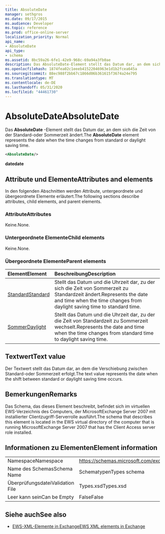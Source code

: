 ```yaml
---
title: AbsoluteDate
manager: sethgros
ms.date: 09/17/2015
ms.audience: Developer
ms.topic: reference
ms.prod: office-online-server
localization_priority: Normal
api_name:
- AbsoluteDate
api_type:
- schema
ms.assetid: 8bc59a26-6fe1-42e9-968c-69a94a3fb0ae
description: Das AbsoluteDate-Element stellt das Datum dar, an dem sich die Zeit von der Standard-oder Sommerzeit ändert.
ms.openlocfilehash: 1874fea02c1eeeb41522046963e1d1b2fcea645a
ms.sourcegitcommit: 88ec988f2bb67c1866d06b361615f3674a24e795
ms.translationtype: MT
ms.contentlocale: de-DE
ms.lasthandoff: 05/31/2020
ms.locfileid: "44461730"
---
```

# <a name="absolutedate"></a><span data-ttu-id="fe564-103">AbsoluteDate</span><span class="sxs-lookup"><span data-stu-id="fe564-103">AbsoluteDate</span></span>

<span data-ttu-id="fe564-104">Das **AbsoluteDate** -Element stellt das Datum dar, an dem sich die Zeit von der Standard-oder Sommerzeit ändert.</span><span class="sxs-lookup"><span data-stu-id="fe564-104">The **AbsoluteDate** element represents the date when the time changes from standard or daylight saving time.</span></span> 
  
```xml
<AbsoluteDate/>
```

<span data-ttu-id="fe564-105">**date**</span><span class="sxs-lookup"><span data-stu-id="fe564-105">**date**</span></span>

## <a name="attributes-and-elements"></a><span data-ttu-id="fe564-106">Attribute und Elemente</span><span class="sxs-lookup"><span data-stu-id="fe564-106">Attributes and elements</span></span>

<span data-ttu-id="fe564-107">In den folgenden Abschnitten werden Attribute, untergeordnete und übergeordnete Elemente erläutert.</span><span class="sxs-lookup"><span data-stu-id="fe564-107">The following sections describe attributes, child elements, and parent elements.</span></span>
  
### <a name="attributes"></a><span data-ttu-id="fe564-108">Attribute</span><span class="sxs-lookup"><span data-stu-id="fe564-108">Attributes</span></span>

<span data-ttu-id="fe564-109">Keine.</span><span class="sxs-lookup"><span data-stu-id="fe564-109">None.</span></span>
  
### <a name="child-elements"></a><span data-ttu-id="fe564-110">Untergeordnete Elemente</span><span class="sxs-lookup"><span data-stu-id="fe564-110">Child elements</span></span>

<span data-ttu-id="fe564-111">Keine.</span><span class="sxs-lookup"><span data-stu-id="fe564-111">None.</span></span>
  
### <a name="parent-elements"></a><span data-ttu-id="fe564-112">Übergeordnete Elemente</span><span class="sxs-lookup"><span data-stu-id="fe564-112">Parent elements</span></span>

|<span data-ttu-id="fe564-113">**Element**</span><span class="sxs-lookup"><span data-stu-id="fe564-113">**Element**</span></span>|<span data-ttu-id="fe564-114">**Beschreibung**</span><span class="sxs-lookup"><span data-stu-id="fe564-114">**Description**</span></span>|
|:-----|:-----|
|[<span data-ttu-id="fe564-115">Standard</span><span class="sxs-lookup"><span data-stu-id="fe564-115">Standard</span></span>](standard.md) <br/> |<span data-ttu-id="fe564-116">Stellt das Datum und die Uhrzeit dar, zu der sich die Zeit von Sommerzeit zu Standardzeit ändert.</span><span class="sxs-lookup"><span data-stu-id="fe564-116">Represents the date and time when the time changes from daylight saving time to standard time.</span></span>  <br/> |
|[<span data-ttu-id="fe564-117">Sommer</span><span class="sxs-lookup"><span data-stu-id="fe564-117">Daylight</span></span>](daylight.md) <br/> |<span data-ttu-id="fe564-118">Stellt das Datum und die Uhrzeit dar, zu der die Zeit von Standardzeit zu Sommerzeit wechselt.</span><span class="sxs-lookup"><span data-stu-id="fe564-118">Represents the date and time when the time changes from standard time to daylight saving time.</span></span>  <br/> |
   
## <a name="text-value"></a><span data-ttu-id="fe564-119">Textwert</span><span class="sxs-lookup"><span data-stu-id="fe564-119">Text value</span></span>

<span data-ttu-id="fe564-120">Der Textwert stellt das Datum dar, an dem die Verschiebung zwischen Standard-oder Sommerzeit erfolgt.</span><span class="sxs-lookup"><span data-stu-id="fe564-120">The text value represents the date when the shift between standard or daylight saving time occurs.</span></span>
  
## <a name="remarks"></a><span data-ttu-id="fe564-121">Bemerkungen</span><span class="sxs-lookup"><span data-stu-id="fe564-121">Remarks</span></span>

<span data-ttu-id="fe564-122">Das Schema, das dieses Element beschreibt, befindet sich im virtuellen EWS-Verzeichnis des Computers, der MicrosoftExchange Server 2007 mit installierter Clientzugriff-Serverrolle ausführt.</span><span class="sxs-lookup"><span data-stu-id="fe564-122">The schema that describes this element is located in the EWS virtual directory of the computer that is running MicrosoftExchange Server 2007 that has the Client Access server role installed.</span></span>
  
## <a name="element-information"></a><span data-ttu-id="fe564-123">Informationen zu Elementen</span><span class="sxs-lookup"><span data-stu-id="fe564-123">Element information</span></span>

|||
|:-----|:-----|
|<span data-ttu-id="fe564-124">Namespace</span><span class="sxs-lookup"><span data-stu-id="fe564-124">Namespace</span></span>  <br/> |https://schemas.microsoft.com/exchange/services/2006/types  <br/> |
|<span data-ttu-id="fe564-125">Name des Schemas</span><span class="sxs-lookup"><span data-stu-id="fe564-125">Schema Name</span></span>  <br/> |<span data-ttu-id="fe564-126">Schematypen</span><span class="sxs-lookup"><span data-stu-id="fe564-126">Types schema</span></span>  <br/> |
|<span data-ttu-id="fe564-127">Überprüfungsdatei</span><span class="sxs-lookup"><span data-stu-id="fe564-127">Validation File</span></span>  <br/> |<span data-ttu-id="fe564-128">Types.xsd</span><span class="sxs-lookup"><span data-stu-id="fe564-128">Types.xsd</span></span>  <br/> |
|<span data-ttu-id="fe564-129">Leer kann sein</span><span class="sxs-lookup"><span data-stu-id="fe564-129">Can be Empty</span></span>  <br/> |<span data-ttu-id="fe564-130">False</span><span class="sxs-lookup"><span data-stu-id="fe564-130">False</span></span>  <br/> |
   
## <a name="see-also"></a><span data-ttu-id="fe564-131">Siehe auch</span><span class="sxs-lookup"><span data-stu-id="fe564-131">See also</span></span>

- [<span data-ttu-id="fe564-132">EWS-XML-Elemente in Exchange</span><span class="sxs-lookup"><span data-stu-id="fe564-132">EWS XML elements in Exchange</span></span>](ews-xml-elements-in-exchange.md)




